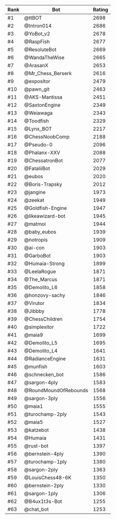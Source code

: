 Rank|Bot|Rating
---|---|---
#1|@ttBOT|2698
#2|@Intron014|2686
#3|@YoBot_v2|2678
#4|@RaspFish|2677
#5|@ResoluteBot|2669
#6|@WandaTheWise|2665
#7|@ArasanX|2653
#8|@Mr_Chess_Berserk|2616
#9|@expositor|2479
#10|@pawn_git|2463
#11|@AKS-Mantissa|2451
#12|@SaxtonEngine|2349
#13|@Weiawaga|2343
#14|@Toodfish|2329
#15|@Lynx_BOT|2217
#16|@ChessNoobComp|2188
#17|@Pseudo-0|2096
#18|@Phalanx-XXV|2088
#19|@ChessatronBot|2077
#20|@FataliiBot|2029
#21|@eubos|2020
#22|@Boris-Trapsky|2012
#23|@jangine|1973
#24|@zeekat|1949
#25|@Goldfish-Engine|1947
#26|@likeawizard-bot|1945
#27|@matmoi|1944
#28|@baby_eubos|1939
#29|@notropis|1909
#30|@ai-con|1903
#31|@GarboBot|1903
#32|@Humaia-Strong|1899
#33|@LeelaRogue|1871
#34|@The_Marcus|1871
#35|@Demolito_L6|1858
#36|@honzovy-sachy|1846
#37|@Virutor|1834
#38|@Jibbby|1778
#39|@ChessChildren|1754
#40|@simplexitor|1722
#41|@maia9|1699
#42|@Demolito_L5|1695
#43|@Demolito_L4|1641
#44|@RadianceEngine|1631
#45|@munfish|1603
#46|@schnecken_bot|1586
#47|@sargon-4ply|1583
#48|@RoundMoundOfRebounds|1568
#49|@sargon-3ply|1556
#50|@maia1|1555
#51|@turochamp-2ply|1543
#52|@maia5|1527
#53|@katzebot|1438
#54|@Humaia|1431
#55|@rust-bot|1397
#56|@bernstein-4ply|1390
#57|@turochamp-1ply|1380
#58|@sargon-2ply|1363
#59|@LouisChess48-6K|1350
#60|@bernstein-2ply|1330
#61|@sargon-1ply|1306
#62|@B4ux1t3s-Bot|1255
#63|@chat_bot|1253
